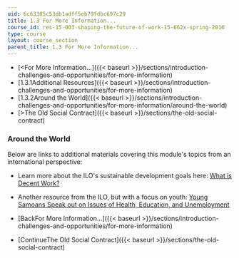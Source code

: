 ```yaml
---
uid: 6c63305c53db1adff5eb79fdbc697c29
title: 1.3 For More Information...
course_id: res-15-003-shaping-the-future-of-work-15-662x-spring-2016
type: course
layout: course_section
parent_title: 1.3 For More Information...
---
```


*   [<For More Information...]({{< baseurl >}}/sections/introduction-challenges-and-opportunities/for-more-information)
*   [1.3.1Additional Resources]({{< baseurl >}}/sections/introduction-challenges-and-opportunities/for-more-information)
*   [1.3.2Around the World]({{< baseurl >}}/sections/introduction-challenges-and-opportunities/for-more-information/around-the-world)
*   [\>The Old Social Contract]({{< baseurl >}}/sections/the-old-social-contract)

### Around the World

Below are links to additional materials covering this module's topics from an international perspective:

*   Learn more about the ILO's sustainable development goals here: [What is Decent Work?](http://www.ilo.org/global/about-the-ilo/multimedia/video/institutional-videos/WCMS_408971/lang--en/index.htm)
*   Another resource from the ILO, but with a focus on youth: [Young Samoans Speak out on Issues of Health, Education, and Unemployment](http://www.ilo.org/global/about-the-ilo/multimedia/video/video-news-releases/WCMS_344625/lang--en/index.htm)

*   [BackFor More Information...]({{< baseurl >}}/sections/introduction-challenges-and-opportunities/for-more-information)
*   [ContinueThe Old Social Contract]({{< baseurl >}}/sections/the-old-social-contract)